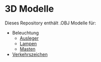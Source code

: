 # 3D Modelle 
 Dieses Repository enthält .OBJ Modelle für: 
- Beleuchtung
   - [Ausleger](Beleuchtung/Ausleger/readme_Ausleger.md) 
   - [Lampen](Beleuchtung/Lampen/readme_Lampen.md) 
   - [Masten](Beleuchtung/Masten/readme_Masten.md) 
- [Verkehrszeichen](Verkehrszeichen/readme_Verkehrszeichen.md) 
